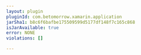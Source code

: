 ```yaml
---
layout: plugin
pluginId: com.betomorrow.xamarin.application
jarSha1: b8c6f6bafbe175509599d5177df148f7c165c868
isJarAvailable: true
error: NONE
violations: []

---
```

